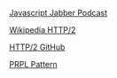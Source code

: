 [Javascript Jabber Podcast](https://itunes.apple.com/us/podcast/jsj-261-http-2-with-surma/id496893300?i=1000385250157&mt=2)

[Wikipedia HTTP/2](https://en.wikipedia.org/wiki/HTTP/2)

[HTTP/2 GitHub](https://http2.github.io/)

[PRPL Pattern](https://developers.google.com/web/fundamentals/performance/prpl-pattern/)
